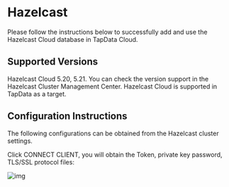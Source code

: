 # Hazelcast



Please follow the instructions below to successfully add and use the Hazelcast Cloud database in TapData Cloud.

## Supported Versions

Hazelcast Cloud 5.20, 5.21. You can check the version support in the Hazelcast Cluster Management Center. Hazelcast Cloud is supported in TapData as a target.

## Configuration Instructions

The following configurations can be obtained from the Hazelcast cluster settings.

Click CONNECT CLIENT, you will obtain the Token, private key password, TLS/SSL protocol files:

![img](https://tapdata-bucket-01.oss-cn-beijing.aliyuncs.com/hazelcast/img/connectingCluster.png)


